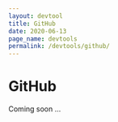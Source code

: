 ```yaml
---
layout: devtool
title: GitHub
date: 2020-06-13
page_name: devtools
permalink: /devtools/github/
---
```


# GitHub

Coming soon ...
